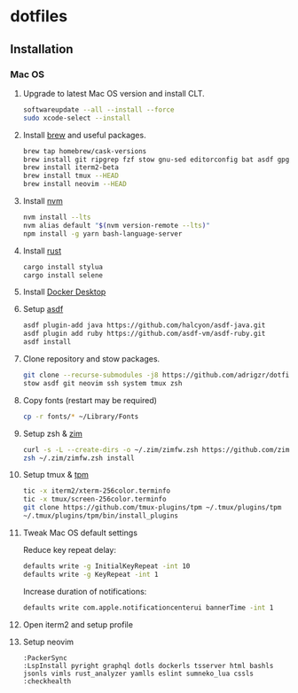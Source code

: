 # dotfiles

## Installation

### Mac OS

1. Upgrade to latest Mac OS version and install CLT.

   ```bash
   softwareupdate --all --install --force
   sudo xcode-select --install
   ```

1. Install [brew](https://brew.sh/index_es) and useful packages.

   ```bash
   brew tap homebrew/cask-versions
   brew install git ripgrep fzf stow gnu-sed editorconfig bat asdf gpg gawk htop ffmpeg jq fd moreutils
   brew install iterm2-beta
   brew install tmux --HEAD
   brew install neovim --HEAD
   ```

1. Install [nvm](https://github.com/nvm-sh/nvm)

   ```bash
   nvm install --lts
   nvm alias default "$(nvm version-remote --lts)"
   npm install -g yarn bash-language-server
   ```

1. Install [rust](https://www.rust-lang.org/tools/install)

   ```bash
   cargo install stylua
   cargo install selene
   ```

1. Install [Docker Desktop](https://www.docker.com/products/docker-desktop)

1. Setup [asdf](https://github.com/asdf-vm/asdf)

   ```bash
   asdf plugin-add java https://github.com/halcyon/asdf-java.git
   asdf plugin add ruby https://github.com/asdf-vm/asdf-ruby.git
   asdf install
   ```

1. Clone repository and stow packages.

   ```bash
   git clone --recurse-submodules -j8 https://github.com/adrigzr/dotfiles.git ~/dotfiles && cd $_
   stow asdf git neovim ssh system tmux zsh
   ```

1. Copy fonts (restart may be required)

   ```bash
   cp -r fonts/* ~/Library/Fonts
   ```

1. Setup zsh & [zim](https://github.com/zimfw/zimfw)

   ```bash
   curl -s -L --create-dirs -o ~/.zim/zimfw.zsh https://github.com/zimfw/zimfw/releases/latest/download/zimfw.zsh
   zsh ~/.zim/zimfw.zsh install
   ```

1. Setup tmux & [tpm](https://github.com/tmux-plugins/tpm)

   ```bash
   tic -x iterm2/xterm-256color.terminfo
   tic -x tmux/screen-256color.terminfo
   git clone https://github.com/tmux-plugins/tpm ~/.tmux/plugins/tpm
   ~/.tmux/plugins/tpm/bin/install_plugins
   ```

1. Tweak Mac OS default settings

   Reduce key repeat delay:

   ```bash
   defaults write -g InitialKeyRepeat -int 10
   defaults write -g KeyRepeat -int 1
   ```

   Increase duration of notifications:

   ```bash
   defaults write com.apple.notificationcenterui bannerTime -int 1
   ```

1. Open iterm2 and setup profile

1. Setup neovim

   ```text
   :PackerSync
   :LspInstall pyright graphql dotls dockerls tsserver html bashls jsonls vimls rust_analyzer yamlls eslint sumneko_lua cssls
   :checkhealth
   ```
